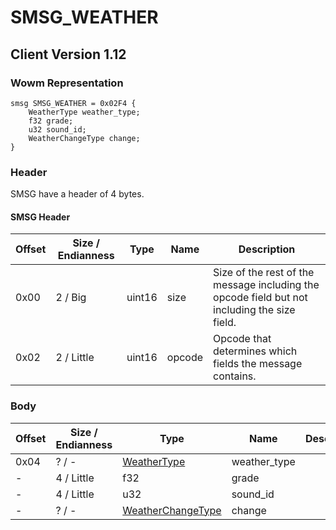 # SMSG_WEATHER

## Client Version 1.12

### Wowm Representation
```rust,ignore
smsg SMSG_WEATHER = 0x02F4 {
    WeatherType weather_type;
    f32 grade;
    u32 sound_id;
    WeatherChangeType change;
}
```
### Header

SMSG have a header of 4 bytes.

#### SMSG Header

| Offset | Size / Endianness | Type   | Name   | Description |
| ------ | ----------------- | ------ | ------ | ----------- |
| 0x00   | 2 / Big           | uint16 | size   | Size of the rest of the message including the opcode field but not including the size field.|
| 0x02   | 2 / Little        | uint16 | opcode | Opcode that determines which fields the message contains.|

### Body

| Offset | Size / Endianness | Type | Name | Description | Comment |
| ------ | ----------------- | ---- | ---- | ----------- | ------- |
| 0x04 | ? / - | [WeatherType](weathertype.md) | weather_type |  |  |
| - | 4 / Little | f32 | grade |  |  |
| - | 4 / Little | u32 | sound_id |  |  |
| - | ? / - | [WeatherChangeType](weatherchangetype.md) | change |  |  |

